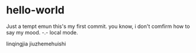 # hello-world
Just a tempt
emun this's my first commit.
you know, i don't comfirm how to say my mood.
-.-
local mode.

linqingjia jiuzhemehuishi
